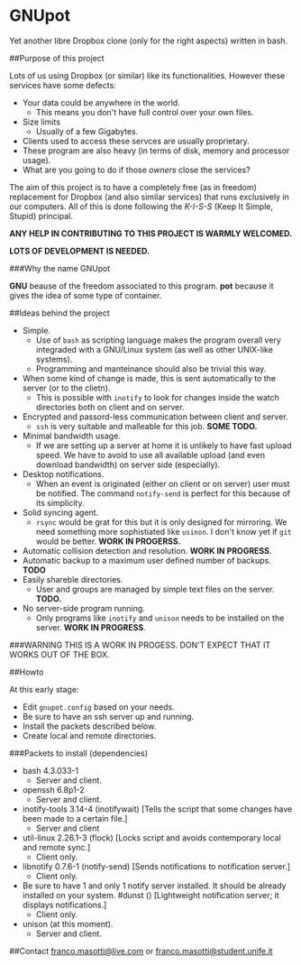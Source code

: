 GNUpot
======

Yet another libre Dropbox clone (only for the right aspects) written in bash. 

##Purpose of this project

Lots of us using Dropbox (or similar) like its functionalities. However 
these services have some defects:
- Your data could be anywhere in the world.
  - This means you don't have full control over your own files.
- Size limits
  - Usually of a few Gigabytes.
- Clients used to access these servces are usually proprietary.
- These program are also heavy (in terms of disk,  memory and processor usage).
- What are you going to do if those *owners* close the services?

The aim of this project is to have a completely free (as in freedom) 
replacement for Dropbox (and also similar services) that runs exclusively in 
our computers. All of this is done following the *K-I-S-S* (Keep It Simple, 
Stupid) principal.

**ANY HELP IN CONTRIBUTING TO THIS PROJECT IS WARMLY WELCOMED.**

**LOTS OF DEVELOPMENT IS NEEDED.**

###Why the name GNUpot

**GNU** beause of the freedom associated to this program.
**pot** because it gives the idea of some type of container.

##Ideas behind the project

- Simple.
  - Use of `bash` as scripting language makes the program overall very 
    integraded with a GNU/Linux system (as well as other UNIX-like systems). 
  - Programming and manteinance should also be trivial this way.
- When some kind of change is made, this is sent automatically to the server 
  (or to the clietn).
  - This is possible with `inotify` to look for changes inside the watch 
    directories both on client and on server.
- Encrypted and passord-less communication between client and server.
  - `ssh` is very suitable and malleable for this job. **SOME TODO.**
- Minimal bandwidth usage.
  - If we are setting up a server at home it is unlikely to have fast upload 
    speed. We have to avoid to use all available upload (and even download 
    bandwidth) on server side (especially).
- Desktop notifications.
  - When an event is originated (either on client or on server) user must be 
    notified. The command `notify-send` is perfect for this because of its 
    simplicity.
- Solid syncing agent.
  - `rsync` would be grat for this but it is only designed for mirroring. We 
    need something more sophistiated like `usinon`. I don't know yet if `git` 
    would be better. **WORK IN PROGERSS.**
- Automatic collision detection and resolution. **WORK IN PROGRESS**.
- Automatic backup to a maximum user defined number of backups. **TODO**
- Easily shareble directories.
  - User and groups are managed by simple text files on the server. **TODO.**
- No server-side program running.
  - Only programs like `inotify` and `unison` needs to be installed on the 
    server. **WORK IN PROGRESS**.

###WARNING
THIS IS A WORK IN PROGESS. DON'T EXPECT THAT IT WORKS OUT OF THE BOX.

##Howto

At this early stage:
- Edit `gnupot.config` based on your needs.
- Be sure to have an ssh server up and running.
- Install the packets described below.
- Create local and remote directories.

###Packets to install (dependencies)

- bash 4.3.033-1
  - Server and client.
- openssh 6.8p1-2
  - Server and client.
- inotify-tools 3.14-4 (inotifywait) [Tells the script that some changes have 
  been made to a certain file.]
  - Server and client
- util-linux 2.26.1-3 (flock) [Locks script and avoids contemporary local and
  remote sync.]
  - Client only.
- libnotify 0.7.6-1 (notify-send) [Sends notifications to notification server.]
  - Client only.
- Be sure to have 1 and only 1 notify server installed. It should be already 
  installed on your system.
  #dunst () [Lightweight notification server; it displays notifications.]
  - Client only.
- unison (at this moment).
  - Server and client.

##Contact
franco.masotti@live.com or franco.masotti@student.unife.it
